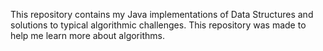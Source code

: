 This repository contains my Java implementations of Data Structures and solutions to typical algorithmic challenges. This repository was made to help me learn more about algorithms.
